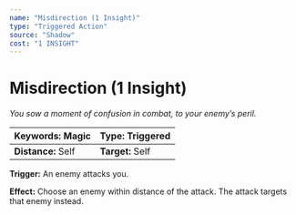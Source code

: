 ```yaml
---
name: "Misdirection (1 Insight)"
type: "Triggered Action"
source: "Shadow"
cost: "1 INSIGHT"
---
```


# Misdirection (1 Insight)

*You sow a moment of confusion in combat, to your enemy’s peril.*

| **Keywords:** Magic | **Type:** Triggered |
| :-- | :-- |
| **Distance:** Self | **Target:** Self |

**Trigger:** An enemy attacks you.

**Effect:** Choose an enemy within distance of the attack. The attack targets that enemy instead.
